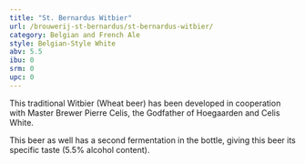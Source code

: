 ```yaml
---
title: "St. Bernardus Witbier"
url: /brouwerij-st-bernardus/st-bernardus-witbier/
category: Belgian and French Ale
style: Belgian-Style White
abv: 5.5
ibu: 0
srm: 0
upc: 0
---
```

This traditional Witbier (Wheat beer) has been developed in cooperation with Master Brewer Pierre Celis, the Godfather of Hoegaarden and Celis White. 

This beer as well has a second fermentation in the bottle, giving this beer its specific taste (5.5% alcohol content).
